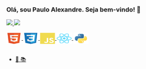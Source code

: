 ### Olá, sou Paulo Alexandre. Seja bem-vindo! 👋
<div>
  <a href="https://www.linkedin.com/in/paulo-alexandre-da-silva-7b817632/" target="_blank">
  <img height="150em" src="https://github-readme-stats.vercel.app/api?username=Machitachi&show_icons=true&theme=dracula&include_all_commits=true&count_private=true"/>
  <img height="150em" src="https://github-readme-stats.vercel.app/api/top-langs/?username=Machitachi&layout=compact&langs_count=7&theme=dracula"/>
</div>
<div style="display: inline_block"><br>
  <img align="center" alt="Machitachi-HTML" height="30" width="40" src="https://raw.githubusercontent.com/devicons/devicon/master/icons/html5/html5-original.svg">
  <img align="center" alt="Machitachi-CSS" height="30" width="40" src="https://raw.githubusercontent.com/devicons/devicon/master/icons/css3/css3-original.svg">
  <img align="center" alt="Machitachi-Js" height="30" width="40" src="https://raw.githubusercontent.com/devicons/devicon/master/icons/javascript/javascript-plain.svg">
  <img align="center" alt="Machitachi-React" height="30" width="40" src="https://raw.githubusercontent.com/devicons/devicon/master/icons/react/react-original.svg">
  <img align="center" alt="Machitachi-Python" height="30" width="40" src="https://raw.githubusercontent.com/devicons/devicon/master/icons/python/python-original.svg">
</div>
<br>
  
- 🔭 :books:

